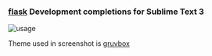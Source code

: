 ### [flask](https://github.com/pallets/flask/) Development completions for Sublime Text 3

![usage](http://i.imgur.com/1BScW5F.gif)

Theme used in screenshot is [gruvbox](https://packagecontrol.io/packages/gruvbox)
